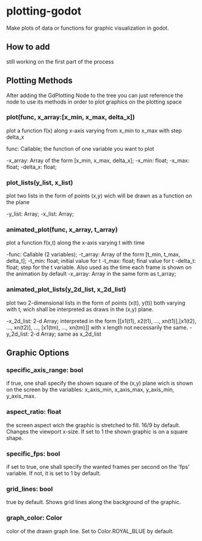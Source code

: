 # plotting-godot
Make plots of data or functions for graphic visualization in godot.

## How to add

still working on the first part of the process

## Plotting Methods

After adding the GdPlotting Node to the tree you can just reference the node to use its methods in order to plot graphics on the plotting space

### plot(func, x_array:[x_min, x_max, delta_x])
plot a function f(x) along x-axis varying from x_min to x_max with step delta_x

func: Callable;
the function of one variable you want to plot

-x_array: Array of the form [x_min, x_max, delta_x];
-x_min: float;
-x_max: float;
-delta_x: float;

### plot_lists(y_list, x_list)
plot two lists in the form of points (x,y) wich will be drawn as a function on the plane

-y_list: Array;
-x_list: Array;

### animated_plot(func, x_array, t_array)
plot a function f(x,t) along the x-axis varying t with time

-func: Callable (2 variables);
-t_array: Array of the form [t_min, t_max, delta_t];
-t_min: float;
initial value for t
-t_max: float;
final value for t
-delta_t: float;
step for the t variable. Also used as the time each frame is shown on the animation by default
-x_array: Array in the same form as t_array;

### animated_plot_lists(y_2d_list, x_2d_list)
plot two 2-dimensional lists in the form of points (x(t), y(t)) both varying with t, wich shall be interpreted as draws in the (x,y) plane.

-x_2d_list: 2-d Array;
interpreted in the form [[x1(t1), x2(t1), ..., xn(t1)],[x1(t2), ..., xn(t2)], ..., [x1(tm), ..., xn(tm)]] with x length not necessarily the same.
-y_2d_list: 2-d Array;
same as x_2d_list


## Graphic Options

### specific_axis_range: bool
if true, one shall specify the shown square of the (x,y) plane wich is shown on the screen by the variables:
x_axis_min, x_axis_max, y_axis_min, y_axis_max.

### aspect_ratio: float
the screen aspect wich the graphic is stretched to fill. 16/9 by default. Changes the viewport x-size. If set to 1 the shown graphic is on a square shape.

### specific_fps: bool
if set to true, one shall specify the wanted frames per second on the 'fps' variable. If not, it is set to 1 by default.

### grid_lines: bool
true by default. Shows grid lines along the background of the graphic.

### graph_color: Color
color of the drawn graph line. Set to Color.ROYAL_BLUE by default.


